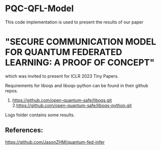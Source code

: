 # PQC-QFL-Model
This code implementation is used to present the results of our paper 
# "SECURE COMMUNICATION MODEL FOR QUANTUM FEDERATED LEARNING: A PROOF OF CONCEPT" 
which was invited to present for ICLR 2023 Tiny Papers.

Requirements for liboqs and liboqs-python can be found in their github repos.
1. https://github.com/open-quantum-safe/liboqs.git
2.https://github.com/open-quantum-safe/liboqs-python.git 


Logs folder contains some results. 

## References:
https://github.com/JasonZHM/quantum-fed-infer
